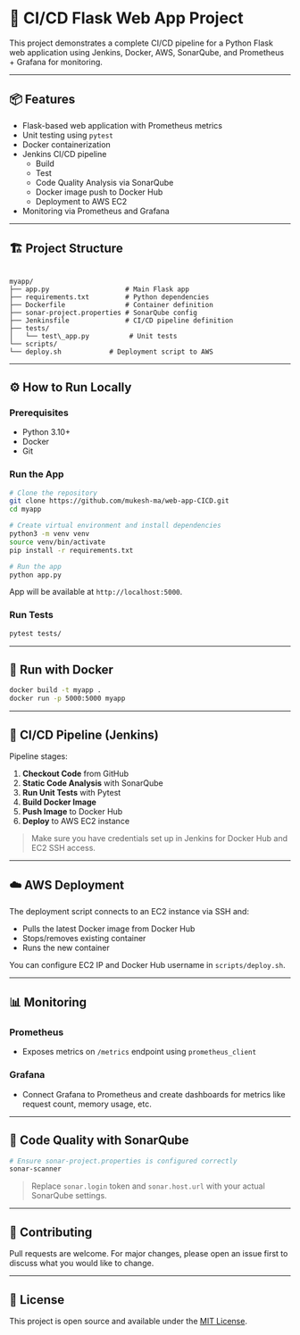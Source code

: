 # 🚀 CI/CD Flask Web App Project

This project demonstrates a complete CI/CD pipeline for a Python Flask web application using Jenkins, Docker, AWS, SonarQube, and Prometheus + Grafana for monitoring.

---

## 📦 Features

- Flask-based web application with Prometheus metrics
- Unit testing using `pytest`
- Docker containerization
- Jenkins CI/CD pipeline
  - Build
  - Test
  - Code Quality Analysis via SonarQube
  - Docker image push to Docker Hub
  - Deployment to AWS EC2
- Monitoring via Prometheus and Grafana

---

## 🏗️ Project Structure

```

myapp/
├── app.py                   # Main Flask app
├── requirements.txt         # Python dependencies
├── Dockerfile               # Container definition
├── sonar-project.properties # SonarQube config
├── Jenkinsfile              # CI/CD pipeline definition
├── tests/
│   └── test\_app.py          # Unit tests
└── scripts/
└── deploy.sh            # Deployment script to AWS

````

---

## ⚙️ How to Run Locally

### Prerequisites

- Python 3.10+
- Docker
- Git

### Run the App

```bash
# Clone the repository
git clone https://github.com/mukesh-ma/web-app-CICD.git
cd myapp

# Create virtual environment and install dependencies
python3 -m venv venv
source venv/bin/activate
pip install -r requirements.txt

# Run the app
python app.py
````

App will be available at `http://localhost:5000`.

### Run Tests

```bash
pytest tests/
```

---

## 🐳 Run with Docker

```bash
docker build -t myapp .
docker run -p 5000:5000 myapp
```

---

## 🔐 CI/CD Pipeline (Jenkins)

Pipeline stages:

1. **Checkout Code** from GitHub
2. **Static Code Analysis** with SonarQube
3. **Run Unit Tests** with Pytest
4. **Build Docker Image**
5. **Push Image** to Docker Hub
6. **Deploy** to AWS EC2 instance

> Make sure you have credentials set up in Jenkins for Docker Hub and EC2 SSH access.

---

## ☁️ AWS Deployment

The deployment script connects to an EC2 instance via SSH and:

* Pulls the latest Docker image from Docker Hub
* Stops/removes existing container
* Runs the new container

You can configure EC2 IP and Docker Hub username in `scripts/deploy.sh`.

---

## 📊 Monitoring

### Prometheus

* Exposes metrics on `/metrics` endpoint using `prometheus_client`

### Grafana

* Connect Grafana to Prometheus and create dashboards for metrics like request count, memory usage, etc.

---

## 🧪 Code Quality with SonarQube

```bash
# Ensure sonar-project.properties is configured correctly
sonar-scanner
```

> Replace `sonar.login` token and `sonar.host.url` with your actual SonarQube settings.

---

## 🤝 Contributing

Pull requests are welcome. For major changes, please open an issue first to discuss what you would like to change.

---

## 📄 License

This project is open source and available under the [MIT License](LICENSE).

```
